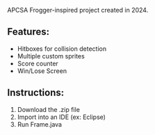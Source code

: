 APCSA Frogger-inspired project created in 2024.

## Features: 
- Hitboxes for collision detection
- Multiple custom sprites
- Score counter
- Win/Lose Screen

## Instructions: 
1. Download the .zip file
2. Import into an IDE (ex: Eclipse)
3. Run Frame.java

